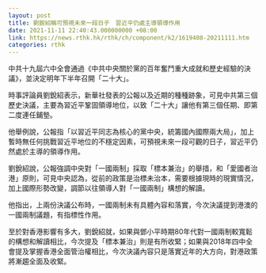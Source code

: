```yaml
---
layout: post
title: 劉銳紹稱可預視未來一段日子　習近平仍處主導領導作用
date: 2021-11-11 22:40:43.000000000 +08:00
link: https://news.rthk.hk/rthk/ch/component/k2/1619408-20211111.htm
categories: rthk
---
```


中共十九屆六中全會通過《中共中央關於黨的百年奮鬥重大成就和歷史經驗的決議》，並決定明年下半年召開「二十大」。

時事評論員劉銳紹表示，新華社發表的公報以及近期的種種跡象，可見中共第三個歷史決議，主要為習近平鞏固領導地位，以致「二十大」讓他有第三個任期、即第二度連任鋪墊。

他舉例說，公報指「以習近平同志為核心的黨中央，統籌國內國際兩大局」，加上暫時無任何挑戰習近平地位的不穩定因素，可預視未來一段可觀的日子，習近平仍然處於主導的領導作用。

劉銳紹說，公報強調中央對「一國兩制」採取「標本兼治」的舉措，和「愛國者治港」原則，可見中央認為，從前的政策是治標未治本，需要根據現時的現實情況，加上國際形勢改變，調節以往領導人對「一國兩制」構想的解讀。

他指出，上兩份決議公布時，一國兩制未有具體內容和落實，今次決議提到港澳的一國兩制議題，有指標性作用。

至於對香港影響有多大，劉銳紹就，如果與鄧小平時期80年代對一國兩制較寬鬆的構想和解讀相比，今次提及「標本兼治」則是有所收緊；如果與2018年四中全會提及掌握香港全面管治權相比，今次決議內容只是落實近年的大方向，對港政策將漸趨全面及收緊。
